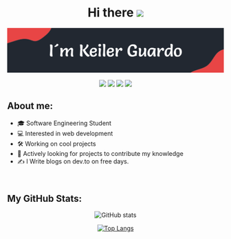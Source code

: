 <div align="center">
<h1>Hi there <img src="https://media.giphy.com/media/hvRJCLFzcasrR4ia7z/giphy.gif" width="25px"></h1>
<img src="https://raw.githubusercontent.com/Kelex21/kelex21/main/assets/images/header-1.png?raw=true">
</div>

<div align="center">

<a href="https://www.linkedin.com/in/keiler-guardo-herrera-b68769173/" target="_blank"><img src="https://shields.io/badge/Linkedin-222831?logo=linkedin&style=flat-square&logoColor=E84545"></a>
<a href="https://twitter.com/KelexG21" target="_blank"><img src="https://shields.io/badge/Twitter-222831?logo=twitter&style=flat-square&logoColor=E84545"></a>
<a href="https://www.instagram.com/kelexg21" target="_blank"><img src="https://shields.io/badge/Instagram-222831?logo=instagram&style=flat-square&logoColor=E84545"></a>
<a href="https://dev.to/kelex21" target="_blank"><img src="https://shields.io/badge/Dev.to-222831?logo=dev.to&style=flat-square&logoColor=E84545"></a>

</div>

## About me:

- 🎓 Software Engineering Student
- 💻 Interested in web development
- 🛠️ Working on cool projects 
- 📡 Actively looking for projects to contribute my knowledge
- ✍️ I Write blogs on dev.to on free days.

<br />

## My GitHub Stats:

<div align="center">

![GitHub stats](https://github-readme-stats.vercel.app/api?username=Kelex21&show_icons=true&count_private=true&include_all_commits=false&hide_title=true&bg_color=222831&text_color=FFFFFF&icon_color=e84545&hide_border=false&theme=kacho_ga)

[![Top Langs](https://github-readme-stats.vercel.app/api/top-langs/?username=Kelex21&layout=compact&hide_title=true&langs_count=6&bg_color=222831&text_color=FFFFFF&hide_border=false)](https://github.com/anuraghazra/github-readme-stats)

</div>
